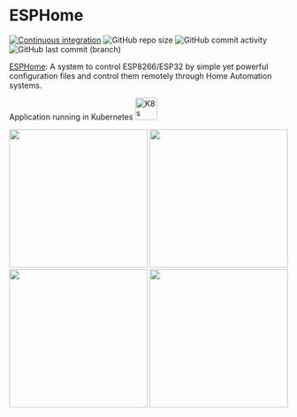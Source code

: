 # ESPHome

[![Continuous integration](https://github.com/theautomation/esphome/actions/workflows/ci.yaml/badge.svg)](https://github.com/theautomation/esphome/actions/workflows/ci.yaml)
![GitHub repo size](https://img.shields.io/github/repo-size/theautomation/esphome?logo=Github)
![GitHub commit activity](https://img.shields.io/github/commit-activity/y/theautomation/esphome?logo=github)
![GitHub last commit (branch)](https://img.shields.io/github/last-commit/theautomation/esphome/main?logo=github)

[ESPHome](https://dsmr-reader.readthedocs.io/en/latest/explained/about.html/): A system to control ESP8266/ESP32 by simple yet powerful configuration files and control them remotely through Home Automation systems.

Application running in Kubernetes <img src="https://github.com/theautomation/kubernetes-gitops/blob/main/assets/img/k8s.png?raw=true" alt="K8s" style="height: 40px; width:40px;"/>

<p align="left">
<img src="https://github.com/theautomation/esphome/blob/main/assets/img/kitchen_lock.jpg?raw=true" height="250">
<img src="https://github.com/theautomation/esphome/blob/main/assets/img/watermeter.jpg?raw=true" height="250">
<img src="https://github.com/theautomation/esphome/blob/main/assets/img/ventilation.jpg?raw=true" height="250">
<img src="https://github.com/theautomation/esphome/blob/main/assets/img/basement-wall-temperature.jpg?raw=true" height="250">
</p>
